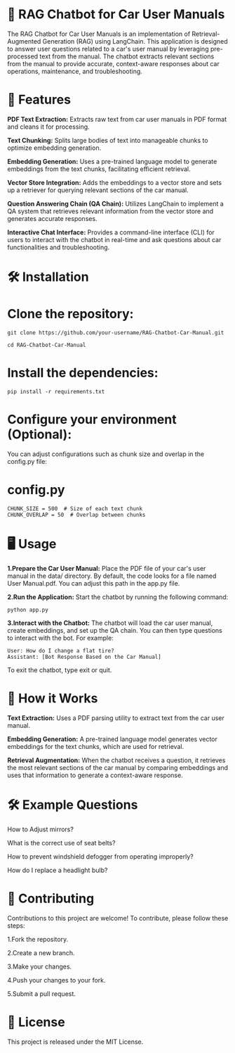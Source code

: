 # 🚗 **RAG Chatbot for Car User Manuals**

The RAG Chatbot for Car User Manuals is an implementation of Retrieval-Augmented Generation (RAG) using LangChain. This application is designed to answer user questions related to a car's user manual by leveraging pre-processed text from the manual. The chatbot extracts relevant sections from the manual to provide accurate, context-aware responses about car operations, maintenance, and troubleshooting.

# 🌟 **Features**

**PDF Text Extraction:** Extracts raw text from car user manuals in PDF format and cleans it for processing.

**Text Chunking:** Splits large bodies of text into manageable chunks to optimize embedding generation.

**Embedding Generation:** Uses a pre-trained language model to generate embeddings from the text chunks, facilitating efficient retrieval.

**Vector Store Integration:** Adds the embeddings to a vector store and sets up a retriever for querying relevant sections of the car manual.

**Question Answering Chain (QA Chain):** Utilizes LangChain to implement a QA system that retrieves relevant information from the vector store and generates accurate responses.

**Interactive Chat Interface:** Provides a command-line interface (CLI) for users to interact with the chatbot in real-time and ask questions about car functionalities and troubleshooting.
# **🛠️ Installation**
# **Clone the repository:**
```
git clone https://github.com/your-username/RAG-Chatbot-Car-Manual.git

cd RAG-Chatbot-Car-Manual
```
# **Install the dependencies:**
```
pip install -r requirements.txt
```
# **Configure your environment (Optional):**

You can adjust configurations such as chunk size and overlap in the config.py file:

# config.py

```
CHUNK_SIZE = 500  # Size of each text chunk
CHUNK_OVERLAP = 50  # Overlap between chunks
```
# **🖥️ Usage**
**1.Prepare the Car User Manual:** Place the PDF file of your car's user manual in the data/ directory. By default, the code looks for a file named User Manual.pdf. You can adjust this path in the app.py file.

**2.Run the Application:** Start the chatbot by running the following command:
```
python app.py
```

**3.Interact with the Chatbot:** The chatbot will load the car user manual, create embeddings, and set up the QA chain. You can then type questions to interact with the bot. For example:
```
User: How do I change a flat tire?
Assistant: [Bot Response Based on the Car Manual]
```
To exit the chatbot, type exit or quit.

# **🧠 How it Works**
**Text Extraction:** Uses a PDF parsing utility to extract text from the car user manual.

**Embedding Generation:** A pre-trained language model generates vector embeddings for the text chunks, which are used for retrieval.

**Retrieval Augmentation:** When the chatbot receives a question, it retrieves the most relevant sections of the car manual by comparing embeddings and uses that information to generate a context-aware response.

#  **🛠 Example Questions**

How to Adjust mirrors?

What is the correct use of seat belts?

How to prevent windshield defogger from operating improperly?

How do I replace a headlight bulb?

# **👥 Contributing**

Contributions to this project are welcome! To contribute, please follow these steps:

1.Fork the repository.

2.Create a new branch.

3.Make your changes.

4.Push your changes to your fork.

5.Submit a pull request.

# **📜 License**

This project is released under the MIT License.


